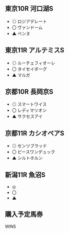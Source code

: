 ## 東京10R 河口湖S  
- ◎ ロジアデレート  
- 〇 ヴァンドーム  
- ▲ ベンヌ

## 東京11R アルテミスS  
- ◎ ルーチェフィオーレ
- 〇 タイセイボーグ
- ▲ マルガ

## 京都10R 長岡京S  
- ◎ スマートワイス
- 〇 レディマリオン
- ▲ サクセスアイ

## 京都11R カシオペアS
- ◎ センツブラッド
- 〇 ピースワンデュック
- ▲ シルトホルン

## 新潟11R 魚沼S  
- ◎ 
- 〇 
- ▲ 

## 購入予定馬券
WIN5 